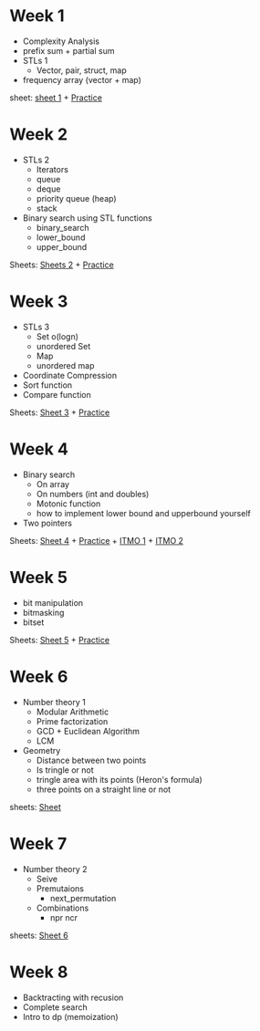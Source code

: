 # Week 1 
- Complexity Analysis
- prefix sum + partial sum 
- STLs 1
	 - Vector, pair, struct, map
- frequency array (vector + map)

sheet: [sheet 1](https://codeforces.com/group/c3FDl9EUi9/contest/262795) + [Practice](https://codeforces.com/group/u3Ii79X3NY/contest/270254)

# Week 2
- STLs 2 
	- Iterators
	- queue
	- deque
	- priority queue (heap)
	- stack 
- Binary search using STL functions 
	- binary_search
	- lower_bound
	- upper_bound
 
Sheets: [Sheets 2](https://codeforces.com/group/c3FDl9EUi9/contest/263096) + [Practice](https://codeforces.com/group/u3Ii79X3NY/contest/270796)

# Week 3
- STLs 3
	- Set o(logn)
	- unordered Set 
	- Map
	- unordered map
- Coordinate Compression 
- Sort function
- Compare function

Sheets: [Sheet 3](https://codeforces.com/group/c3FDl9EUi9/contest/263722) + [Practice](https://codeforces.com/group/u3Ii79X3NY/contest/272220)

# Week 4
- Binary search
	- On array 
	- On numbers (int and doubles)
	- Motonic function
	- how to implement lower bound and upperbound yourself
- Two pointers

Sheets: [Sheet 4](https://codeforces.com/group/c3FDl9EUi9/contest/264941) + [Practice](https://codeforces.com/group/u3Ii79X3NY/contest/272628) + [ITMO 1](https://codeforces.com/edu/course/2/lesson/6/1/practice) + [ITMO 2](https://codeforces.com/edu/course/2/lesson/6/2/practice)


# Week 5
- bit manipulation
- bitmasking
- bitset
  
Sheets: [Sheet 5](https://codeforces.com/group/c3FDl9EUi9/contest/267312) + [Practice](https://codeforces.com/group/u3Ii79X3NY/contest/274952)

# Week 6
- Number theory 1
	- Modular Arithmetic 
	- Prime factorization
	- GCD + Euclidean Algorithm
	- LCM
- Geometry
	- Distance between two points
	- Is tringle or not
	- tringle area with its points (Heron's formula)
	- three points on a straight line or not
   
sheets: [Sheet](https://codeforces.com/group/MWSDmqGsZm/contest/223338)

# Week 7 
- Number theory 2
	- Seive
	- Premutaions
		- next_permutation
	- Combinations
		- npr ncr
    
sheets: [Sheet 6](https://vjudge.net/contest/431685)

# Week 8 
- Backtracting with recusion 
- Complete search
- Intro to dp (memoization)
